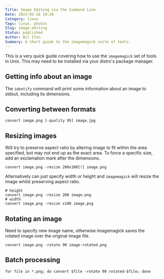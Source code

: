 ```yaml
---
Title: Image Editing via the Command Line
Date: 2023-03-28 19:20
Category: linux
Tags: linux, photos
Slug: image-editing
Status: published
Author: Wil Ifan
Summary: A short guide to the imagemagick suite of tools.
---
```


This is a very quick guide covering how to use the `imagemagick` set of tools in Unix. This may need to be installed via your distro's package manager.

## Getting info about an image

The `identify` command will print some information about an image to stdout, including its dimensions.

## Converting between formats

```shell
convert image.png [-quality 95] image.jpg
```

## Resizing images

Will try to preserve aspect ratio by altering image to fit within the area specified, but may not end up as the exact area. To force a specific size, add an exclamation mark after the dimensions.

```shell
convert image.png -resize 200x100[!] image.png
```

Alternatively can just specify width or height and `imagemagick` will resize the image whilst preserving aspect ratio.

```shell
# height
convert image.png -resize 200 image.png
# width
convert image.png -resize x100 image.png
```

## Rotating an image

Need to specify new image name, otherwise imagemagick saves the rotated image over the original image file.

```shell
convert image.png -rotate 90 image-rotated.png
```

## Batch processing

```shell
for file in *.png; do convert $file -rotate 90 rotated-$file; done
```
